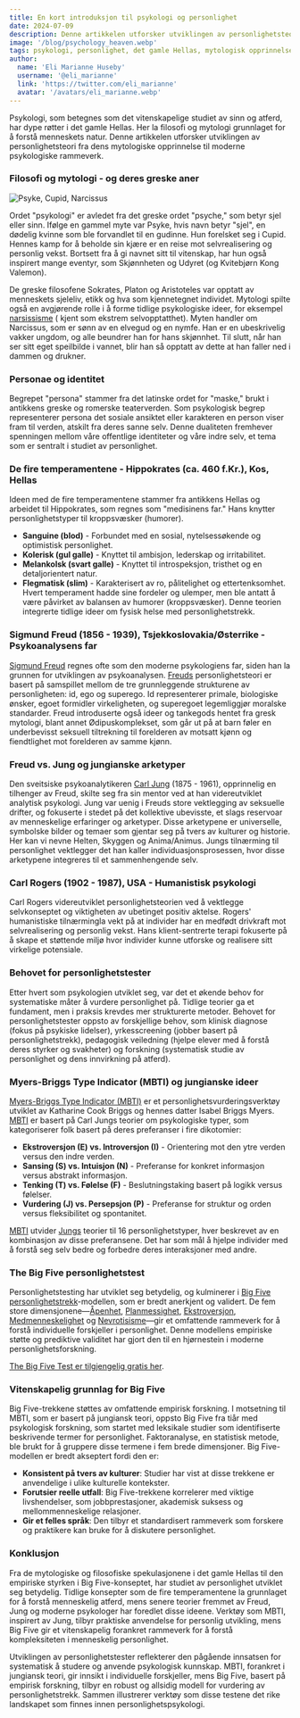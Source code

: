 ```yaml
---
title: En kort introduksjon til psykologi og personlighet
date: 2024-07-09
description: Denne artikkelen utforsker utviklingen av personlighetsteori fra dens mytologiske opprinnelse i det gamle Hellas til moderne psykologiske rammeverk, og fremhever viktige konsepter og verktøy som MBTI og Big Five personlighetstrekk-modellen.
image: '/blog/psychology_heaven.webp'
tags: psykologi, personlighet, det gamle Hellas, mytologisk opprinnelse, greske filosofer, Sokrates, Platon, Aristoteles, Hippokrates, fire temperamenter, Sigmund Freud, psykoanalyse, Carl Jung, analytisk psykologi, jungianske arketyper, Carl Rogers, humanistisk psykologi, Myers-Briggs Type Indicator, MBTI, Big Five personlighetstrekk, personlighetstester, personlighetsteori, selvkonsept, kollektivt ubevisst, individuasjon, psykologisk vurdering, personlighetsmodeller
author:
  name: 'Eli Marianne Huseby'
  username: '@eli_marianne'
  link: 'https://twitter.com/eli_marianne'
  avatar: '/avatars/eli_marianne.webp'
---
```


Psykologi, som betegnes som det vitenskapelige studiet av sinn og atferd, har dype røtter i det gamle Hellas. Her la filosofi og mytologi grunnlaget for å forstå menneskets natur. Denne artikkelen utforsker utviklingen av personlighetsteori fra dens mytologiske opprinnelse til moderne psykologiske rammeverk.

### Filosofi og mytologi - og deres greske aner

![Psyke, Cupid, Narcissus](/blog/narcissus_psyche_cupid.jpg)

Ordet "psykologi" er avledet fra det greske ordet "psyche," som betyr sjel eller sinn. Ifølge en gammel myte var Psyke, hvis navn betyr "sjel", en dødelig kvinne som ble forvandlet til en gudinne. Hun forelsket seg i Cupid. Hennes kamp for å beholde sin kjære er en reise mot selvrealisering og personlig vekst. Bortsett fra å gi navnet sitt til vitenskap, har hun også inspirert mange eventyr, som Skjønnheten og Udyret (og Kvitebjørn Kong Valemon).

De greske filosofene Sokrates, Platon og Aristoteles var opptatt av menneskets sjeleliv, etikk og hva som kjennetegnet individet. Mytologi spilte også en avgjørende rolle i å forme tidlige psykologiske ideer, for eksempel [narsissisme](/articles/narcissism) ( kjent som ekstrem selvopptatthet). Myten handler om Narcissus, som er sønn av en elvegud og en nymfe. Han er en  ubeskrivelig vakker ungdom, og alle beundrer han for hans skjønnhet. Til slutt, når han ser sitt eget speilbilde  i vannet, blir han så opptatt av dette at han faller ned i dammen og drukner.

### Personae og identitet

Begrepet "persona" stammer fra det latinske ordet for "maske," brukt i antikkens greske og romerske teaterverden. Som psykologisk begrep representerer persona det sosiale ansiktet eller karakteren en person viser fram til verden, atskilt fra deres sanne selv. Denne dualiteten fremhever spenningen mellom våre offentlige identiteter og våre indre selv, et tema som er sentralt i studiet av personlighet.

### De fire temperamentene - Hippokrates (ca. 460 f.Kr.), Kos, Hellas

Ideen med de fire temperamentene stammer fra antikkens Hellas og arbeidet til Hippokrates, som regnes som "medisinens far." Hans knytter personlighetstyper til kroppsvæsker (humorer).

- **Sanguine (blod)** - Forbundet med en sosial, nytelsessøkende og optimistisk personlighet.
- **Kolerisk (gul galle)** - Knyttet til ambisjon, lederskap og irritabilitet.
- **Melankolsk (svart galle)** - Knyttet til introspeksjon, tristhet og en detaljorientert natur.
- **Flegmatisk (slim)** - Karakterisert av ro, pålitelighet og ettertenksomhet. Hvert temperament hadde sine fordeler og ulemper, men ble antatt å være påvirket av balansen av humorer (kroppsvæsker). Denne teorien integrerte tidlige ideer om fysisk helse med personlighetstrekk.

### Sigmund Freud (1856 - 1939), Tsjekkoslovakia/Østerrike - Psykoanalysens far

[Sigmund Freud](/articles/sigmund_freud) regnes ofte som den moderne psykologiens far, siden han la grunnen for utviklingen av psykoanalysen. [Freuds](/articles/sigmund_freud) personlighetsteori er basert på samspillet mellom de tre grunnleggende strukturene av personligheten:  id, ego og superego. Id representerer primale, biologiske ønsker, egoet formidler virkeligheten, og superegoet legemliggjør moralske standarder. Freud introduserte også ideer og tankegods hentet fra gresk mytologi, blant annet Ødipuskomplekset, som går ut på at barn føler en underbevisst seksuell tiltrekning til forelderen av motsatt kjønn og fiendtlighet mot forelderen av samme kjønn.

### Freud vs. Jung og jungianske arketyper

Den sveitsiske psykoanalytikeren [Carl Jung](/articles/carl_jung) (1875 - 1961), opprinnelig en tilhenger av Freud, skilte seg fra sin mentor  ved at han videreutviklet analytisk psykologi. Jung var uenig i Freuds store  vektlegging av seksuelle drifter,  og fokuserte i stedet på det kollektive ubevisste, et  slags reservoar av menneskelige erfaringer og arketyper. Disse arketypene er universelle, symbolske bilder og temaer som gjentar seg på tvers av kulturer og historie. Her kan vi nevne Helten, Skyggen og Anima/Animus. Jungs tilnærming til personlighet vektlegger det han kaller individuasjonsprosessen, hvor disse arketypene integreres  til et sammenhengende selv.

### Carl Rogers (1902 - 1987), USA - Humanistisk psykologi

Carl Rogers videreutviklet personlighetsteorien ved å vektlegge selvkonseptet og viktigheten av ubetinget positiv aktelse. Rogers' humanistiske tilnærmingla vekt på at individer har en medfødt drivkraft mot selvrealisering og personlig vekst. Hans klient-sentrerte terapi fokuserte på å skape et støttende miljø hvor individer kunne utforske og realisere sitt virkelige potensiale.

### Behovet for personlighetstester

Etter hvert som psykologien utviklet seg, var det et økende behov for systematiske måter å vurdere personlighet på. Tidlige teorier ga et fundament, men i praksis krevdes mer strukturerte metoder. Behovet for personlighetstester oppsto av forskjellige behov, som klinisk diagnose (fokus på psykiske lidelser), yrkesscreening (jobber basert på personlighetstrekk), pedagogisk veiledning (hjelpe elever med å forstå deres styrker og svakheter) og forskning (systematisk studie av personlighet og dens innvirkning på atferd).

### Myers-Briggs Type Indicator (MBTI) og jungianske ideer

[Myers-Briggs Type Indicator (MBTI)](/articles/mbti_pseudoscience) er et personlighetsvurderingsverktøy utviklet av Katharine Cook Briggs og hennes datter Isabel Briggs Myers. [MBTI](/articles/mbti_pseudoscience) er basert på Carl Jungs teorier om psykologiske typer, som kategoriserer folk basert på deres preferanser i fire dikotomier:

- **Ekstroversjon (E) vs. Introversjon (I)** - Orientering mot den ytre verden versus den indre verden.
- **Sansing (S) vs. Intuisjon (N)** - Preferanse for konkret informasjon versus abstrakt informasjon.
- **Tenking (T) vs. Følelse (F)** - Beslutningstaking basert på logikk versus følelser.
- **Vurdering (J) vs. Persepsjon (P)** - Preferanse for struktur og orden versus fleksibilitet og spontanitet.

[MBTI](/articles/mbti_pseudoscience) utvider [Jungs](/articles/carl_jung) teorier til 16 personlighetstyper, hver beskrevet av en kombinasjon av disse preferansene. Det har som mål å hjelpe individer med å forstå seg selv bedre og forbedre deres interaksjoner med andre.

### The Big Five personlighetstest

Personlighetstesting har utviklet seg betydelig, og kulminerer i [Big Five personlighetstrekk](/articles/big_five_test_history_and_background)-modellen, som er bredt anerkjent og validert. De fem store dimensjonene—[Åpenhet](/articles/openness_to_experience), [Planmessighet](/articles/conscientiousness), [Ekstroversjon](/articles/extraversion), [Medmenneskelighet](/articles/agreeableness) og [Nevrotisisme](/articles/neuroticism)—gir et omfattende rammeverk for å forstå individuelle forskjeller i personlighet. Denne modellens empiriske støtte og prediktive validitet har gjort den til en hjørnestein i moderne personlighetsforskning.

[The Big Five Test er tilgjengelig gratis her](https://bigfive-test.com).

### Vitenskapelig grunnlag for Big Five

Big Five-trekkene støttes av omfattende empirisk forskning. I motsetning til MBTI, som er basert på jungiansk teori, oppsto Big Five fra tiår med psykologisk forskning, som startet med leksikale studier som identifiserte beskrivende termer for personlighet. Faktoranalyse, en statistisk metode, ble brukt for å gruppere disse termene i fem brede dimensjoner. Big Five-modellen er bredt akseptert fordi den er:

- **Konsistent på tvers av kulturer**: Studier har vist at disse trekkene er anvendelige i ulike kulturelle kontekster.
- **Forutsier reelle utfall**: Big Five-trekkene korrelerer med viktige livshendelser, som jobbprestasjoner, akademisk suksess og mellommenneskelige relasjoner.
- **Gir et felles språk**: Den tilbyr et standardisert rammeverk som forskere og praktikere kan bruke for å diskutere personlighet.

### Konklusjon

Fra de mytologiske og filosofiske spekulasjonene i det gamle Hellas til den empiriske styrken i Big Five-konseptet, har studiet av personlighet utviklet seg betydelig. Tidlige konsepter som de fire temperamentene la grunnlaget for å forstå menneskelig atferd, mens senere teorier fremmet  av Freud, Jung og moderne psykologer har foredlet disse ideene. Verktøy som MBTI, inspirert av Jung, tilbyr praktiske anvendelse for personlig utvikling, mens Big Five gir et vitenskapelig forankret rammeverk for å forstå kompleksiteten i menneskelig personlighet.

Utviklingen av personlighetstester reflekterer den pågående innsatsen for systematisk å studere og anvende psykologisk kunnskap. MBTI, forankret i jungiansk teori, gir innsikt i individuelle forskjeller, mens Big Five, basert på empirisk forskning, tilbyr en robust og allsidig modell for vurdering av personlighetstrekk. Sammen illustrerer verktøy som disse testene det rike landskapet  som finnes innen personlighetspsykologi.
